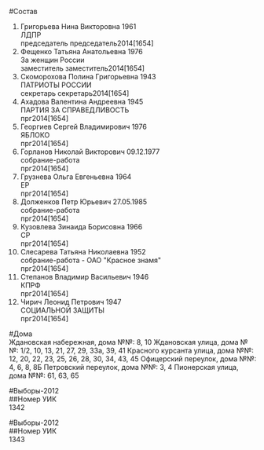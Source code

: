 #Состав  
1. Григорьева Нина Викторовна 1961  
    ЛДПР  
    председатель председатель2014[1654]  
2. Фещенко Татьяна Анатольевна 1976  
    За женщин России  
    заместитель заместитель2014[1654]  
3. Скоморохова Полина Григорьевна 1943  
    ПАТРИОТЫ РОССИИ  
    секретарь секретарь2014[1654]  
4. Ахадова Валентина Андреевна 1945  
    ПАРТИЯ ЗА СПРАВЕДЛИВОСТЬ  
    прг2014[1654]  
5. Георгиев Сергей Владимирович 1976  
    ЯБЛОКО  
    прг2014[1654]  
6. Горланов Николай Викторович 09.12.1977  
    собрание-работа  
    прг2014[1654]  
7. Грузнева Ольга Евгеньевна 1964  
    ЕР  
    прг2014[1654]  
8. Долженков Петр Юрьевич 27.05.1985  
    собрание-работа      
    прг2014[1654]  
9. Кузовлева Зинаида Борисовна 1966  
    СР  
    прг2014[1654]  
10. Слесарева Татьяна Николаевна 1952  
    собрание-работа - ОАО "Красное знамя"  
    прг2014[1654]  
11. Степанов Владимир Васильевич 1946  
    КПРФ  
    прг2014[1654]  
12. Чирич Леонид Петрович 1947  
    СОЦИАЛЬНОЙ ЗАЩИТЫ  
    прг2014[1654]  
  
#Дома  
Ждановская набережная, дома №№: 8, 10 Ждановская улица, дома №№: 1/2, 10, 13, 21, 27, 29, 33а, 39, 41 Красного курсанта улица, дома №№: 12, 20, 22, 23, 25, 26, 28, 30, 34, 43, 45 Офицерский переулок, дома №№: 4, 6, 8, 8Б Петровский переулок, дома №№: 3, 4 Пионерская улица, дома №№: 61, 63, 65  
  
#Выборы-2012  
##Номер УИК  
1342  
  
#Выборы-2012  
##Номер УИК  
1343  
